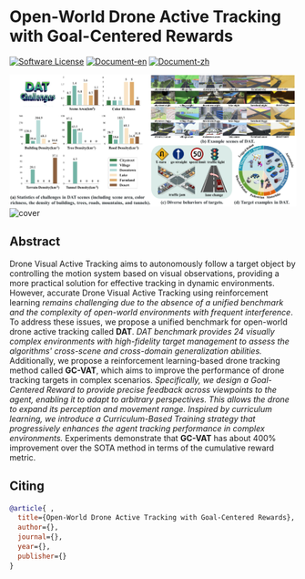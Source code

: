 # Open-World Drone Active Tracking with Goal-Centered Rewards
[![Software License](https://img.shields.io/badge/license-MIT-blue)](LICENSE)
[![Document-en](https://img.shields.io/badge/doc-guide-blue)](https://foriccv2025.github.io/anonymous/)
[![Document-zh](https://img.shields.io/badge/文档-指引-blue)](https://foriccv2025.github.io/anonymous/zh/index.html)

![cover1](./readmeCache/cover1.png)
![cover](./readmeCache/cover.gif)

## Abstract
Drone Visual Active Tracking aims to autonomously follow a target object by controlling the motion system based on visual observations, providing a more practical solution for effective tracking in dynamic environments. However, accurate Drone Visual Active Tracking using reinforcement learning *remains challenging due to the absence of a unified benchmark and the complexity of open-world environments with frequent interference*. To address these issues, we propose a unified benchmark for open-world drone active tracking called **DAT**. *DAT benchmark provides 24 visually complex environments with high-fidelity target management to assess the algorithms' cross-scene and cross-domain generalization abilities.* Additionally, we propose a reinforcement learning-based drone tracking method called **GC-VAT**, which aims to improve the performance of drone tracking targets in complex scenarios. *Specifically, we design a Goal-Centered Reward to provide precise feedback across viewpoints to the agent, enabling it to adapt to arbitrary perspectives. This allows the drone to expand its perception and movement range. Inspired by curriculum learning, we introduce a Curriculum-Based Training strategy that progressively enhances the agent tracking performance in complex environments.* Experiments demonstrate that **GC-VAT** has about 400% improvement over the SOTA method in terms of the cumulative reward metric.

## Citing
```bibtex
@article{ ,
  title={Open-World Drone Active Tracking with Goal-Centered Rewards},
  author={},
  journal={},
  year={},
  publisher={}
}
```
